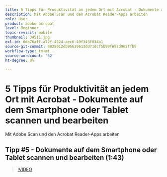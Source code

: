 ```yaml
---
title: 5 Tipps für Produktivität an jedem Ort mit Acrobat - Dokumente auf dem Smartphone oder Tablet scannen und bearbeiten
description: Mit Adobe Scan und den Acrobat Reader-Apps arbeiten
role: User
product: adobe acrobat
level: Beginner
topic-revisit: mobile
thumbnail: 34511.jpg
exl-id: 6da76aff-a72f-4524-aec6-49f343f834a1
source-git-commit: 8028012db95639613dd71dcf5b99f697d962ffb9
workflow-type: tm+mt
source-wordcount: '62'
ht-degree: 0%

---
```


# 5 Tipps für Produktivität an jedem Ort mit Acrobat - Dokumente auf dem Smartphone oder Tablet scannen und bearbeiten

Mit Adobe Scan und den Acrobat Reader-Apps arbeiten

## Tipp #5 - Dokumente auf dem Smartphone oder Tablet scannen und bearbeiten (1:43)

>[!VIDEO](https://video.tv.adobe.com/v/34511)
